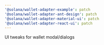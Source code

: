 ```yaml
---
'@solana/wallet-adapter-example': patch
'@solana/wallet-adapter-ant-design': patch
'@solana/wallet-adapter-material-ui': patch
'@solana/wallet-adapter-react-ui': patch
---
```


UI tweaks for wallet modal/dialogs

